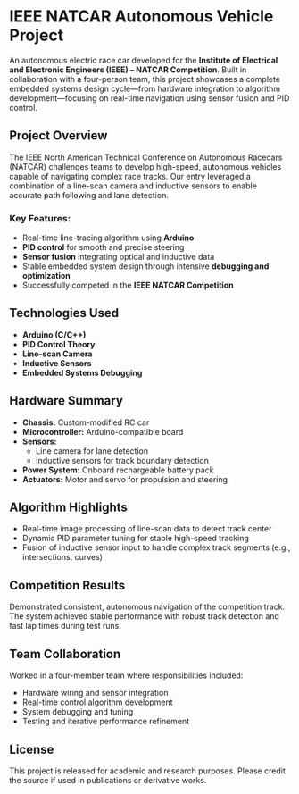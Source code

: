 # IEEE NATCAR Autonomous Vehicle Project

An autonomous electric race car developed for the **Institute of Electrical and Electronic Engineers (IEEE) – NATCAR Competition**. Built in collaboration with a four-person team, this project showcases a complete embedded systems design cycle—from hardware integration to algorithm development—focusing on real-time navigation using sensor fusion and PID control.

## Project Overview

The IEEE North American Technical Conference on Autonomous Racecars (NATCAR) challenges teams to develop high-speed, autonomous vehicles capable of navigating complex race tracks. Our entry leveraged a combination of a line-scan camera and inductive sensors to enable accurate path following and lane detection.

### Key Features:
- Real-time line-tracing algorithm using **Arduino**
- **PID control** for smooth and precise steering
- **Sensor fusion** integrating optical and inductive data
- Stable embedded system design through intensive **debugging and optimization**
- Successfully competed in the **IEEE NATCAR Competition**

## Technologies Used

- **Arduino (C/C++)**
- **PID Control Theory**
- **Line-scan Camera**
- **Inductive Sensors**
- **Embedded Systems Debugging**

## Hardware Summary

- **Chassis:** Custom-modified RC car
- **Microcontroller:** Arduino-compatible board
- **Sensors:**
  - Line camera for lane detection
  - Inductive sensors for track boundary detection
- **Power System:** Onboard rechargeable battery pack
- **Actuators:** Motor and servo for propulsion and steering

## Algorithm Highlights

- Real-time image processing of line-scan data to detect track center
- Dynamic PID parameter tuning for stable high-speed tracking
- Fusion of inductive sensor input to handle complex track segments (e.g., intersections, curves)

## Competition Results

Demonstrated consistent, autonomous navigation of the competition track. The system achieved stable performance with robust track detection and fast lap times during test runs.

## Team Collaboration

Worked in a four-member team where responsibilities included:
- Hardware wiring and sensor integration
- Real-time control algorithm development
- System debugging and tuning
- Testing and iterative performance refinement

## License

This project is released for academic and research purposes. Please credit the source if used in publications or derivative works.
